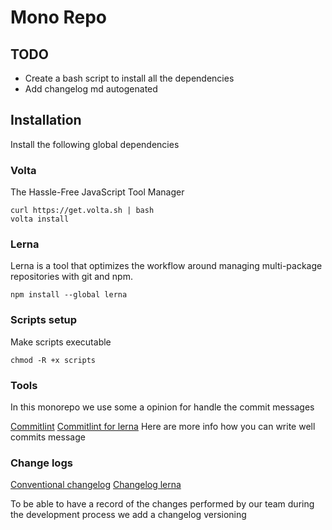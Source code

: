 # Mono Repo

## TODO

- Create a bash script to install all the dependencies
- Add changelog md autogenated

## Installation

Install the following global dependencies

### Volta

The Hassle-Free JavaScript Tool Manager

```
curl https://get.volta.sh | bash
volta install
```

### Lerna

Lerna is a tool that optimizes the workflow around managing multi-package repositories with git and npm.

```
npm install --global lerna

```

### Scripts setup

Make scripts executable

```
chmod -R +x scripts
```

### Tools

In this monorepo we use some a opinion for handle the commit messages

[Commitlint](https://github.com/conventional-changelog/commitlint/#what-is-commitlint)
[Commitlint for lerna](https://github.com/conventional-changelog/commitlint/tree/master/@commitlint/config-lerna-scopes)
Here are more info how you can write well commits message

### Change logs

[Conventional changelog](https://github.com/conventional-changelog/conventional-changelog)
[Changelog lerna](https://github.com/lerna/lerna-changelog)

To be able to have a record of the changes performed by our team during the development process
we add a changelog versioning
